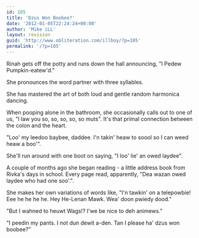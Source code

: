 ```yaml
---
id: 105
title: 'Dzus Won Boobee?'
date: '2012-01-05T22:24:24+00:00'
author: 'Mike iLL'
layout: revision
guid: 'http://www.obliteration.com/illboy/?p=105'
permalink: '/?p=105'
---
```


Rinah gets off the potty and runs down the hall announcing, "I Pedew Pumpkin-eatew'd."

She pronounces the word partner with three syllables.

She has mastered the art of both loud and gentle random harmonica dancing.

When pooping alone in the bathroom, she occasionally calls out to one of us, "I law you so, so, so, so, so muts". It's that primal connection between the colon and the heart.

"Loo' my leedoo baybee, daddee. I'n takin' heaw to soool so I can weed heaw a boo'".

She'll run around with one boot on saying, "I loo' lie' an owed laydee".

A couple of months ago she began reading - a little address book from Rivka's days in school. Every page read, apparently, "Dea wazan owed laydee who had one soo'.".

She makes her own variations of words like, "I'n tawkin' on a telepowbie! Eee he he he he. Hey He-Lenan Mawk. Wea' doon pwiedy dood."

"But I wahned to heuwt Wags!? I'we be nice to deh animews."

"I peedin my pants. I not dun dewit a-den. Tan I please ha' dzus won boobee?"